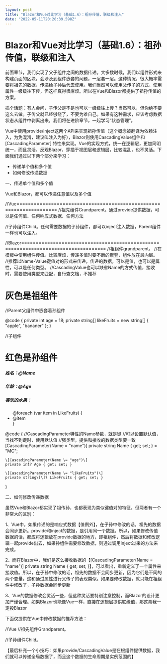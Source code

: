 ```yaml
---
layout: post
title: "Blazor和Vue对比学习（基础1.6）：祖孙传值，联级和注入"
date: "2022-05-11T20:20:39.598Z"
---
```

Blazor和Vue对比学习（基础1.6）：祖孙传值，联级和注入
================================

前面章节，我们实现了父子组件之间的数据传递。大多数时候，我们以组件形式来构建页面的区块，会涉及到组件嵌套的问题，一层套一层。这种情况，很大概率需要将祖先的数据，传递给子孙后代去使用。我们当然可以使用父传子的方式，使用属性一级级往下传，但这样真得很麻烦。所以在Vue和Blazor都提供了祖孙传值的方案。

插个话题：有人会问，子传父是不是也可以一级级往上传？当然可以，但你绝不要这么去做。子传父就已经够绕了，不要为难自己。如果有这种需求，应该考虑数据状态从组件中剥离出来，我们将在进阶章节，一起学习“状态管理”。

Vue中使用provide/inject这两个API来实现祖孙传值（这个概念被翻译为依赖注入，为免混淆，建议叫注入为好），Blazor则使用CascadingValue组件和\[CascadingParameter\] 特性来实现。Vue的实现方式，统一在逻辑层，更加简明统一，而且灵活。反观Blazor，穿插于视图层和逻辑层，比较混乱，也不灵活。下面我们通过以下两个部分来学习：

*   传递单个值和多个值
*   如何修改传递数据

一、传递单个值和多个值

Vue和Blazor，都可以传递任意值以及多个值

//Vue====================================================================
//祖先组件Grandparent。通过provide提供数据，可以是任何值、任何响应式数据、任何方法
<template>
  <div class\="grandparent"\>
    <h1>这是是祖组件</h1>

    <Parent>
      //Parent组件里嵌套着<Child></Child>，祖传孙的任务就是将值传给Child
    </Parent>

  </div>
</template>
 
<script setup>
import Parent from './components/Parent.vue'
import Child from './components/Child.vue'
import {ref,provide} from 'vue'

//以键值对的方式提供单个值，其中键key可以是字符串，也可以是一个Symbol
provide('name','functionMC')
//如果要传递多个值，多次provide就可以
const address = ref('GuangZhou')
provide('age',18)
//提供一个响应式数据
provide('address',address)
//一个key，对应多个响应式数据
const likeCode = ref(\['C#','JS'\])
const likeFruit = ref(\['apple','bananer'\])
provide('like',{likeCode,likeFruit})
</script>

 

//子孙组件Child。任何需要数据的子孙组件，都可以inject注入数据，Parent组件一样也可以注入。
<template>
  <div class\="child"\>
    <h1>红色是孙组件</h1>
    <h4>姓名：{{name}}</h4>
    <h4>年龄：{{age}}</h4>
    <h4>地址：{{address}}</h4>
    <h4>喜欢代码：</h4>
    <ul><li v-for = "item in likeCodes"\>{{item}}</li></ul>
    <h4>喜欢水果：</h4>
    <ul><li v-for = "item in likeFruits"\>{{item}}</li></ul>
    <h4>老祖说：{{grandparentSay}}</h4>
  </div>
</template>

<script setup>
import { inject } from 'vue'

//直接通过键来注入
const name = inject('name')
const age = inject('age')
const address = inject('address')
//接受一个键里的多个值
const {likeCodes,likeFruits } = inject('like')
//注入时可以设置默认值，如果找不到键，则使用默认值
const grandparentSay = inject('grandparentSay','还没有说')
</script>

//Blazor===================================================================================
//祖组件grandparent。
//在模板中使用<CascadingValue>组件传值。比较麻烦，传递多值时要不断的嵌套，组件放在最内层。
//推荐以Name-Value键值对的形式来传递，传递的数据，可以是值，也可以是属性，可以是任何类型。
//CascadingValue也可以缺省Name的方式传值，接收时，需要使用类型来匹配，自行查文档，不推荐
<div class = "grandparent"\>
    <h1>灰色是祖组件</h1>
    <CascadingValue Name="name" Value="@("functionMC")"\>
        <CascadingValue Name="age" Value="@age"\>
            <CascadingValue Name="likeFruits" Value="@likeFruits"\>
                <Parent>
                      //Parent父组件中嵌套着孙组件<Child></Child>
                </Parent>
            </CascadingValue>
        </CascadingValue>
    </CascadingValue>
</div>

@code {
    private int age = 18;
    private string\[\] likeFruits = new string\[\] { "apple", "bananer" };
}

//子组件
<div class\="Child"\>
    <h1>红色是孙组件</h1>
    <h5>姓名：@Name</h5>
    <h5>年龄：@Age</h5>
    <h5>喜欢的水果：</h5>
    <ul>
        @foreach (var item in LikeFruits)
        {
            <li>@item</li>
        }
    </ul>
</div>

@code {
    //CascadingParameter特性的Name参数，就是键
    //可以设置默认值，当找不到键时，使用默认值
    //强类型，提供和接收的数据类型要一致
    \[CascadingParameter(Name = "name")\]
    private string Name { get; set; } = "MC";

    \[CascadingParameter(Name \= "age")\]
    private int? Age { get; set; }

    \[CascadingParameter(Name \= "likeFruits")\]
    private string\[\]? LikeFruits { get; set; }
}

二、如何修改传递数据

虽然Vue和Blazor都实现了祖传孙，也都表现为类似键值对的特征。但两者有一个非常大的区别：

1、Vue中，如果传递的是响应式数据【值例外】，在子孙中修改的话，祖先的数据会同步更新。provide和inject的数据，是引用同一个数据。所以，如果修改传值数据的话，都应将逻辑放在provide数据的地方，即祖组件，然后将数据和修改逻辑一起provide出去，如果孙组件需要修改数据，则通过调用inject过来的方法来完成。

2、而在Blazor中，我们是这么接收数据的【\[CascadingParameter(Name = "name")\] private string Name { get; set; }】，可以看出，重新定义了一个属性来接收值。所以，在子孙中修改的话，祖先的数据不会同步更新，因为它们是不同的两个变量，这和通过属性进行父传子的表现类似。如果要修改数据，就只能在祖组件中修改了，子孙数据会同步更新

3、Vue的数据修改会灵活一些，但这种灵活要特别注意控制，而Blazor的设计更加严谨合理。如果Blazor也能像Vue一样，直接在逻辑层提供联级值，那这票我一定投Blazor

下面仅提供在Vue中修改数据的推荐方法：

//Vue
//祖先组件Grandparent。
<template>
  <div class\="grandparent"\>
    <h1>灰色是祖组件</h1>
    <h1>{{look}}</h1>
    <Parent></Parent>
  </div>
</template>

<script setup>
import Parent from './components/Parent.vue'
import Child from './components/Child.vue'
import {ref,provide} from 'vue'
//一个键，提供一个响应式数据和相应的方法
const look = ref({height:170,weight:130})
function changeLook(){ look.value.height \= 175 }
provide('look',{look,changeLook})
</script>

//子孙组件Child。
<template>
  <div class\="child"\>
    <h1>红色是孙组件</h1>
    <h4>样貌：{{look}}</h4>
  </div>
  <button @click="changeLook()"\>修改样貌</button>  //直接在子组件中调用祖先提供的方法
</template>
 
<script setup>
import { inject } from 'vue';
//通过解构方法，注入响应式数据及其方法
const {look,changeLook} = inject('look')
</script>

【最后补充一个小技巧：如果provide/CascadingValue是在根组件提供数据，我们就可以传递全局数据了，而且这个数据的生命周期是实例范围的】